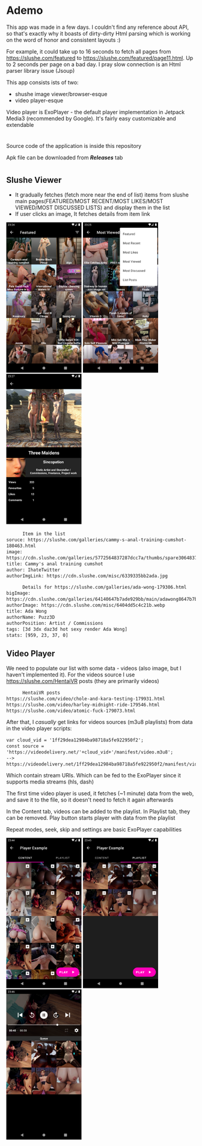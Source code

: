# Ademo
This app was made in a few days. I couldn't find any reference about API, so that's exactly why it boasts of dirty-dirty Html parsing which is working on the word of honor and consistent layouts :)

For example, it could take up to 16 seconds to fetch all pages from https://slushe.com/featured to https://slushe.com/featured/page11.html. Up to 2 seconds per page on a bad day.
I pray slow connection is an Html parser library issue (Jsoup)

This app consists ists of two:
* shushe image viewer/browser-esque
* video player-esque

Video player is ExoPlayer - the default player implementation in Jetpack Media3 (recommended by Google). It's fairly easy customizable and extendable

#
Source code of the application is inside this repository

Apk file can be downloaded from _**Releases**_ tab 
#

## Slushe Viewer

* It gradually fetches (fetch more near the end of list) items from slushe main pages(FEATURED/MOST RECENT/MOST LIKES/MOST VIEWED/MOST DISCUSSED LISTS) and display them in the list
* If user clicks an image, It fetches details from item link

<p float="left">
  <img src="/.github/1.png" width="200" />
  <img src="/.github/2.png" width="200" /> 
  <img src="/.github/3.png" width="200" />
</p>

```
      Item in the list
soruce: https://slushe.com/galleries/cammy-s-anal-training-cumshot-180463.html
image: https://cdn.slushe.com/galleries/5772564837287dcc7a/thumbs/spare30648372a8d3566.webp
title: Cammy's anal training cumshot
author: IhateTwitter
authorImgLink: https://cdn.slushe.com/misc/6339335bb2ada.jpg
```
```
      Details for https://slushe.com/galleries/ada-wong-179306.html
bigImage: https://cdn.slushe.com/galleries/64140647b7ade929bb/main/adawong8647b7b08583ae.jpg
authorImage: https://cdn.slushe.com/misc/6404dd5c4c21b.webp
title: Ada Wong
authorName: Puzz3D
authorPosition: Artist / Commissions
tags: [3d 3dx daz3d hot sexy render Ada Wong]
stats: [959, 23, 37, 0]
```

## Video Player

We need to populate our list with some data - videos (also image, but I haven't implemented it). For the videos source I use https://slushe.com/HentaiVR posts (they are primarily videos)
```
      HentaiVR posts
https://slushe.com/video/chole-and-kara-testing-179931.html
https://slushe.com/video/harley-midnight-ride-179546.html
https://slushe.com/video/atomic-fuck-179073.html
```
After that, I _casually_ get links for videos sources (m3u8 playlists) from data in the video player scripts:
```
var cloud_vid = '1ff29dea12984ba98718a5fe922950f2';
const source = 'https://videodelivery.net/'+cloud_vid+'/manifest/video.m3u8';
-->
https://videodelivery.net/1ff29dea12984ba98718a5fe922950f2/manifest/video.m3u8
```
Which contain stream URIs. Which can be fed to the ExoPlayer since it supports media streams (hls, dash)

The first time video player is used, it fetches (~1 minute) data from the web, and save it to the file, so it doesn't need to fetch it again afterwards

In the Content tab, videos can be added to the playlist. In Playlist tab, they can be removed. Play button starts player with data from the playlist

Repeat modes, seek, skip and settings are basic ExoPlayer capabilities

<p float="left">
  <img src="/.github/4.png" width="200" />
  <img src="/.github/5.png" width="200" /> 
  <img src="/.github/6.png" width="200" />
</p
